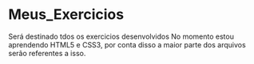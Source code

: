 # Meus_Exercicios
Será destinado tdos os exercicios desenvolvidos
No momento estou aprendendo HTML5 e CSS3, por conta disso a  maior parte dos arquivos serão referentes a isso.
